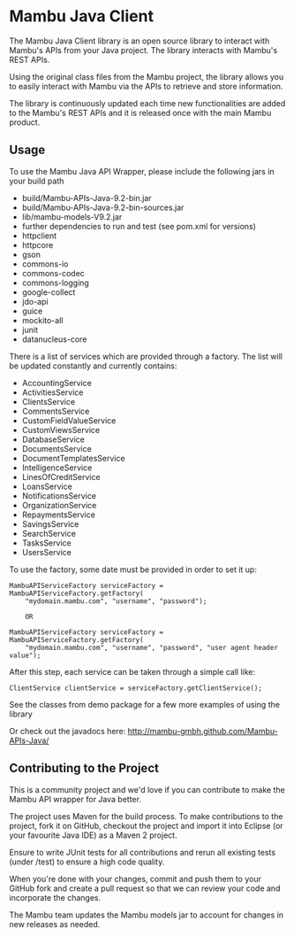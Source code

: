 Mambu Java Client
===================

The Mambu Java Client library is an open source library to interact with Mambu's APIs from your Java project. 
The library interacts with Mambu's REST APIs.

Using the original class files from the Mambu project, the library allows you to easily interact with Mambu via the APIs to retrieve and store information. 

The library is continuously updated each time new functionalities are added to the Mambu's REST APIs and it is released once with the main Mambu product.  

Usage
-----

To use the Mambu Java API Wrapper, please include the following jars in your build path

 * build/Mambu-APIs-Java-9.2-bin.jar
 * build/Mambu-APIs-Java-9.2-bin-sources.jar
 * lib/mambu-models-V9.2.jar
 * further dependencies to run and test (see pom.xml for versions)
 * httpclient
 * httpcore
 * gson
 * commons-io
 * commons-codec
 * commons-logging
 * google-collect
 * jdo-api
 * guice
 * mockito-all
 * junit
 * datanucleus-core

There is a list of services which are provided through a factory.
The list will be updated constantly and currently contains:

- AccountingService
- ActivitiesService
- ClientsService
- CommentsService
- CustomFieldValueService
- CustomViewsService
- DatabaseService
- DocumentsService
- DocumentTemplatesService
- IntelligenceService
- LinesOfCreditService
- LoansService
- NotificationsService
- OrganizationService
- RepaymentsService
- SavingsService
- SearchService
- TasksService
- UsersService

To use the factory, some date must be provided in order to set it up:

	MambuAPIServiceFactory serviceFactory = MambuAPIServiceFactory.getFactory(
		"mydomain.mambu.com", "username", "password");
		
		OR
		
	MambuAPIServiceFactory serviceFactory = MambuAPIServiceFactory.getFactory(
		"mydomain.mambu.com", "username", "password", "user agent header value");

After this step, each service can be taken through a simple call like:

	ClientService clientService = serviceFactory.getClientService();

See the classes from demo package for a few more examples of using the library

Or check out the javadocs here: http://mambu-gmbh.github.com/Mambu-APIs-Java/

Contributing to the Project
----------------------------
This is a community project and we'd love if you can contribute to make the Mambu API wrapper for Java better.

The project uses Maven for the build process. To make contributions to the project, fork it on GitHub, checkout the project and import it into Eclipse (or your favourite Java IDE) as a Maven 2 project.

Ensure to write JUnit tests for all contributions and rerun all existing tests (under /test) to ensure a high code quality.

When you're done with your changes, commit and push them to your GitHub fork and create a pull request so that we can review your code and incorporate the changes.

The Mambu team updates the Mambu models jar to account for changes in new releases as needed.

